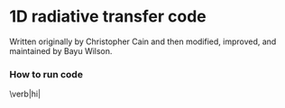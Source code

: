 # 1D radiative transfer code

Written originally by Christopher Cain and then modified, improved, and maintained by Bayu Wilson.


### How to run code
\verb|hi|
